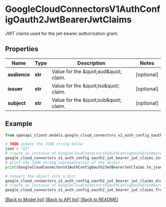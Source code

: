 # GoogleCloudConnectorsV1AuthConfigOauth2JwtBearerJwtClaims

JWT claims used for the jwt-bearer authorization grant.

## Properties

Name | Type | Description | Notes
------------ | ------------- | ------------- | -------------
**audience** | **str** | Value for the \&quot;aud\&quot; claim. | [optional] 
**issuer** | **str** | Value for the \&quot;iss\&quot; claim. | [optional] 
**subject** | **str** | Value for the \&quot;sub\&quot; claim. | [optional] 

## Example

```python
from openapi_client.models.google_cloud_connectors_v1_auth_config_oauth2_jwt_bearer_jwt_claims import GoogleCloudConnectorsV1AuthConfigOauth2JwtBearerJwtClaims

# TODO update the JSON string below
json = "{}"
# create an instance of GoogleCloudConnectorsV1AuthConfigOauth2JwtBearerJwtClaims from a JSON string
google_cloud_connectors_v1_auth_config_oauth2_jwt_bearer_jwt_claims_instance = GoogleCloudConnectorsV1AuthConfigOauth2JwtBearerJwtClaims.from_json(json)
# print the JSON string representation of the object
print(GoogleCloudConnectorsV1AuthConfigOauth2JwtBearerJwtClaims.to_json())

# convert the object into a dict
google_cloud_connectors_v1_auth_config_oauth2_jwt_bearer_jwt_claims_dict = google_cloud_connectors_v1_auth_config_oauth2_jwt_bearer_jwt_claims_instance.to_dict()
# create an instance of GoogleCloudConnectorsV1AuthConfigOauth2JwtBearerJwtClaims from a dict
google_cloud_connectors_v1_auth_config_oauth2_jwt_bearer_jwt_claims_from_dict = GoogleCloudConnectorsV1AuthConfigOauth2JwtBearerJwtClaims.from_dict(google_cloud_connectors_v1_auth_config_oauth2_jwt_bearer_jwt_claims_dict)
```
[[Back to Model list]](../README.md#documentation-for-models) [[Back to API list]](../README.md#documentation-for-api-endpoints) [[Back to README]](../README.md)


